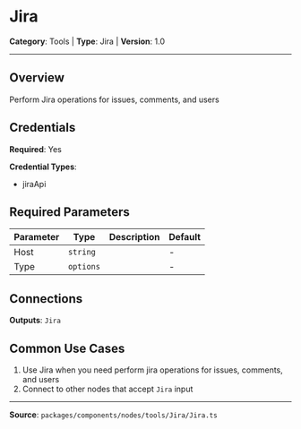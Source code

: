 # Jira

**Category**: Tools | **Type**: Jira | **Version**: 1.0

---

## Overview

Perform Jira operations for issues, comments, and users

## Credentials

**Required**: Yes

**Credential Types**:
- jiraApi

## Required Parameters

| Parameter | Type | Description | Default |
|-----------|------|-------------|---------|
| Host | `string` |  | - |
| Type | `options` |  | - |

## Connections

**Outputs**: `Jira`

## Common Use Cases

1. Use Jira when you need perform jira operations for issues, comments, and users
2. Connect to other nodes that accept `Jira` input

---

**Source**: `packages/components/nodes/tools/Jira/Jira.ts`